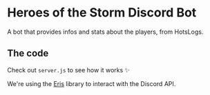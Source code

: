 # Heroes of the Storm Discord Bot

A bot that provides infos and stats about the players, from HotsLogs.

## The code

Check out `server.js` to see how it works ✨

We're using the [Eris](https://npm.im/eris) library to interact with the Discord API.